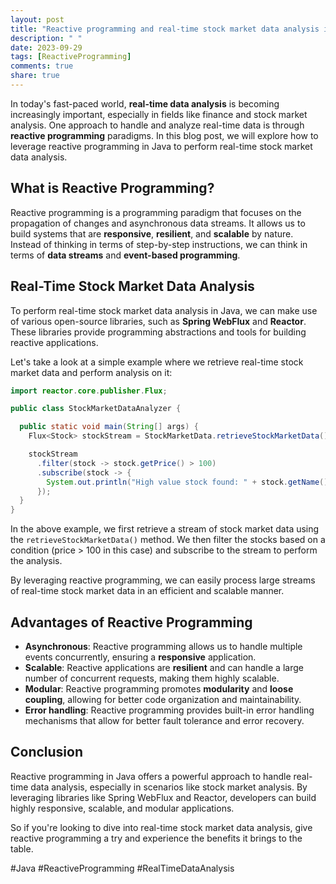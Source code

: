 ```yaml
---
layout: post
title: "Reactive programming and real-time stock market data analysis in Java"
description: " "
date: 2023-09-29
tags: [ReactiveProgramming]
comments: true
share: true
---
```


In today's fast-paced world, **real-time data analysis** is becoming increasingly important, especially in fields like finance and stock market analysis. One approach to handle and analyze real-time data is through **reactive programming** paradigms. In this blog post, we will explore how to leverage reactive programming in Java to perform real-time stock market data analysis.

## What is Reactive Programming?

Reactive programming is a programming paradigm that focuses on the propagation of changes and asynchronous data streams. It allows us to build systems that are **responsive**, **resilient**, and **scalable** by nature. Instead of thinking in terms of step-by-step instructions, we can think in terms of **data streams** and **event-based programming**.

## Real-Time Stock Market Data Analysis

To perform real-time stock market data analysis in Java, we can make use of various open-source libraries, such as **Spring WebFlux** and **Reactor**. These libraries provide programming abstractions and tools for building reactive applications.

Let's take a look at a simple example where we retrieve real-time stock market data and perform analysis on it:

```java
import reactor.core.publisher.Flux;

public class StockMarketDataAnalyzer {

  public static void main(String[] args) {
    Flux<Stock> stockStream = StockMarketData.retrieveStockMarketData();

    stockStream
      .filter(stock -> stock.getPrice() > 100)
      .subscribe(stock -> {
        System.out.println("High value stock found: " + stock.getName());
      });
  }
}
```

In the above example, we first retrieve a stream of stock market data using the `retrieveStockMarketData()` method. We then filter the stocks based on a condition (price > 100 in this case) and subscribe to the stream to perform the analysis.

By leveraging reactive programming, we can easily process large streams of real-time stock market data in an efficient and scalable manner.

## Advantages of Reactive Programming

- **Asynchronous**: Reactive programming allows us to handle multiple events concurrently, ensuring a **responsive** application.
- **Scalable**: Reactive applications are **resilient** and can handle a large number of concurrent requests, making them highly scalable.
- **Modular**: Reactive programming promotes **modularity** and **loose coupling**, allowing for better code organization and maintainability.
- **Error handling**: Reactive programming provides built-in error handling mechanisms that allow for better fault tolerance and error recovery.

## Conclusion

Reactive programming in Java offers a powerful approach to handle real-time data analysis, especially in scenarios like stock market analysis. By leveraging libraries like Spring WebFlux and Reactor, developers can build highly responsive, scalable, and modular applications.

So if you're looking to dive into real-time stock market data analysis, give reactive programming a try and experience the benefits it brings to the table.

#Java #ReactiveProgramming #RealTimeDataAnalysis